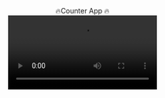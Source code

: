 <div align="center">🔥Counter App 🔥 </div>
<div align="center">
  <video src="https://github.com/user-attachments/assets/a9262942-22da-44c9-aac0-f6bf0dc5dd5a"></video>
</div>



